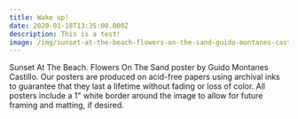 ```yaml
---
title: Wake up!
date: 2020-01-18T13:35:00.000Z
description: This is a test!
image: /img/sunset-at-the-beach-flowers-on-the-sand-guido-montanes-castillo.jpg
---
```

Sunset At The Beach. Flowers On The Sand poster by Guido Montanes Castillo. Our posters are produced on acid-free papers using archival inks to guarantee that they last a lifetime without fading or loss of color. All posters include a 1" white border around the image to allow for future framing and matting, if desired.
